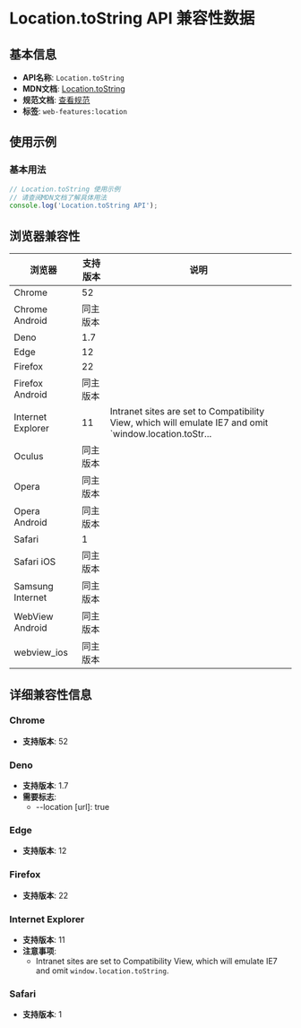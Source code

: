 # Location.toString API 兼容性数据

## 基本信息

- **API名称**: `Location.toString`
- **MDN文档**: [Location.toString](https://developer.mozilla.org/docs/Web/API/Location/toString)
- **规范文档**: [查看规范](https://html.spec.whatwg.org/multipage/nav-history-apis.html#dom-location-href-dev)
- **标签**: `web-features:location`

## 使用示例

### 基本用法

```javascript
// Location.toString 使用示例
// 请查阅MDN文档了解具体用法
console.log('Location.toString API');
```

## 浏览器兼容性

| 浏览器 | 支持版本 | 说明 |
|--------|----------|------|
| Chrome | 52 |  |
| Chrome Android | 同主版本 |  |
| Deno | 1.7 |  |
| Edge | 12 |  |
| Firefox | 22 |  |
| Firefox Android | 同主版本 |  |
| Internet Explorer | 11 | Intranet sites are set to Compatibility View, which will emulate IE7 and omit `window.location.toStr... |
| Oculus | 同主版本 |  |
| Opera | 同主版本 |  |
| Opera Android | 同主版本 |  |
| Safari | 1 |  |
| Safari iOS | 同主版本 |  |
| Samsung Internet | 同主版本 |  |
| WebView Android | 同主版本 |  |
| webview_ios | 同主版本 |  |

## 详细兼容性信息

### Chrome

- **支持版本**: 52

### Deno

- **支持版本**: 1.7
- **需要标志**: 
  - --location [url]: true

### Edge

- **支持版本**: 12

### Firefox

- **支持版本**: 22

### Internet Explorer

- **支持版本**: 11
- **注意事项**:
  - Intranet sites are set to Compatibility View, which will emulate IE7 and omit `window.location.toString`.

### Safari

- **支持版本**: 1


